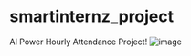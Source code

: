 # smartinternz_project
AI Power Hourly Attendance Project!
![image](https://user-images.githubusercontent.com/63097602/126459352-649ce21c-b497-4fe7-ab0c-2432c70bc2a3.png)

